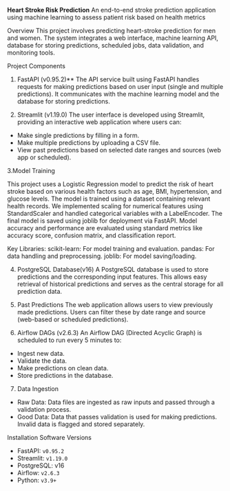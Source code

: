 **Heart Stroke Risk Prediction**
An end-to-end stroke prediction application using machine learning to assess patient risk based on health metrics

Overview
This project involves predicting heart-stroke prediction for men and women. The system integrates a web interface, machine learning API, database for storing predictions, scheduled jobs, data validation, and monitoring tools.

Project Components
1. FastAPI (v0.95.2)**
The API service built using FastAPI handles requests for making predictions based on user input (single and multiple predictions). It communicates with the machine learning model and the database for storing predictions.

2. Streamlit (v1.19.0)
The user interface is developed using Streamlit, providing an interactive web application where users can:
- Make single predictions by filling in a form.
- Make multiple predictions by uploading a CSV file.
- View past predictions based on selected date ranges and sources (web app or scheduled).

3.Model Training

This project uses a Logistic Regression model to predict the risk of heart stroke based on various health factors such as age, BMI, hypertension, and glucose levels. The model is trained using a dataset containing relevant health records. We implemented scaling for numerical features using StandardScaler and handled categorical variables with a LabelEncoder. The final model is saved using joblib for deployment via FastAPI. Model accuracy and performance are evaluated using standard metrics like accuracy score, confusion matrix, and classification report.

Key Libraries:
scikit-learn: For model training and evaluation.
pandas: For data handling and preprocessing.
joblib: For model saving/loading.

4. PostgreSQL Database(v16)
A PostgreSQL database is used to store predictions and the corresponding input features. This allows easy retrieval of historical predictions and serves as the central storage for all prediction data.

5. Past Predictions
The web application allows users to view previously made predictions. Users can filter these by date range and source (web-based or scheduled predictions).

6. Airflow DAGs (v2.6.3)
An Airflow DAG (Directed Acyclic Graph) is scheduled to run every 5 minutes to:
- Ingest new data.
- Validate the data.
- Make predictions on clean data.
- Store predictions in the database.

7. Data Ingestion
- Raw Data: Data files are ingested as raw inputs and passed through a validation process.
- Good Data: Data that passes validation is used for making predictions. Invalid data is flagged and stored separately.


Installation Software Versions

- FastAPI: `v0.95.2`
- Streamlit: `v1.19.0`
- PostgreSQL: v16
- Airflow: `v2.6.3`
- Python: `v3.9+`





